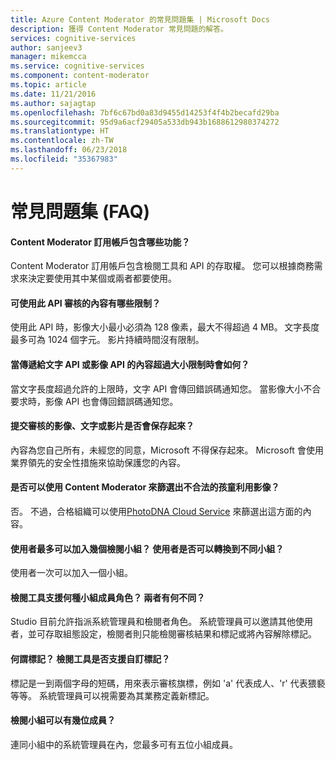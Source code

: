 ```yaml
---
title: Azure Content Moderator 的常見問題集 | Microsoft Docs
description: 獲得 Content Moderator 常見問題的解答。
services: cognitive-services
author: sanjeev3
manager: mikemcca
ms.service: cognitive-services
ms.component: content-moderator
ms.topic: article
ms.date: 11/21/2016
ms.author: sajagtap
ms.openlocfilehash: 7bf6c67bd0a83d9455d14253f4f4b2becafd29ba
ms.sourcegitcommit: 95d9a6acf29405a533db943b1688612980374272
ms.translationtype: HT
ms.contentlocale: zh-TW
ms.lasthandoff: 06/23/2018
ms.locfileid: "35367983"
---
```

# <a name="frequently-asked-questions-faq"></a>常見問題集 (FAQ)

#### <a name="what-does-my-content-moderator-subscription-include"></a>Content Moderator 訂用帳戶包含哪些功能？
Content Moderator 訂用帳戶包含檢閱工具和 API 的存取權。 您可以根據商務需求來決定要使用其中某個或兩者都要使用。

#### <a name="what-are-the-limitsrestrictions-of-the-content-that-can-be-moderated-by-using-the-api"></a>可使用此 API 審核的內容有哪些限制？
使用此 API 時，影像大小最小必須為 128 像素，最大不得超過 4 MB。 文字長度最多可為 1024 個字元。 影片持續時間沒有限制。

#### <a name="what-happens-if-the-content-passed-to-the-text-api-or-the-image-api-exceeds-the-size-limits"></a>當傳遞給文字 API 或影像 API 的內容超過大小限制時會如何？
當文字長度超過允許的上限時，文字 API 會傳回錯誤碼通知您。 當影像大小不合要求時，影像 API 也會傳回錯誤碼通知您。

#### <a name="do-you-keep-the-images-text-or-videos-that-are-submitted-for-moderation"></a>提交審核的影像、文字或影片是否會保存起來？
內容為您自己所有，未經您的同意，Microsoft 不得保存起來。 Microsoft 會使用業界領先的安全性措施來協助保護您的內容。

#### <a name="can-i-use-content-moderator-to-screen-for-illegal-child-exploitation-images"></a>是否可以使用 Content Moderator 來篩選出不合法的孩童利用影像？
否。 不過，合格組織可以使用[PhotoDNA Cloud Service](https://www.microsoft.com/photodna "Microsoft PhotoDNA Cloud Service") 來篩選出這方面的內容。

#### <a name="up-to-how-many-review-teams-can-a-user-join-can-the-user-switch-between-teams"></a>使用者最多可以加入幾個檢閱小組？ 使用者是否可以轉換到不同小組？
使用者一次可以加入一個小組。

#### <a name="what-kind-of-team-member-roles-are-supported-by-the-review-tool-how-are-they-different"></a>檢閱工具支援何種小組成員角色？ 兩者有何不同？
Studio 目前允許指派系統管理員和檢閱者角色。 系統管理員可以邀請其他使用者，並可存取組態設定，檢閱者則只能檢閱審核結果和標記或將內容解除標記。

#### <a name="what-is-a-tag-does-the-review-tool-support-custom-tags"></a>何謂標記？ 檢閱工具是否支援自訂標記？
標記是一到兩個字母的短碼，用來表示審核旗標，例如 'a' 代表成人、'r' 代表猥褻等等。 系統管理員可以視需要為其業務定義新標記。

#### <a name="how-many-team-members-can-i-have-in-my-review-team"></a>檢閱小組可以有幾位成員？
連同小組中的系統管理員在內，您最多可有五位小組成員。
